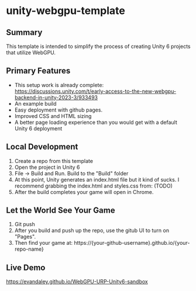 # unity-webgpu-template

## Summary

This template is intended to simplify the process of creating Unity 6 projects that utilize WebGPU.

## Primary Features
- This setup work is already complete: https://discussions.unity.com/t/early-access-to-the-new-webgpu-backend-in-unity-2023-3/933493
- An example build
- Easy deployment with github pages. 
- Improved CSS and HTML sizing
- A better page loading experience than you would get with a default Unity 6 deployment

## Local Development

1. Create a repo from this template
2. Open the project in Unity 6
3. File -> Build and Run. Build to the "Build" folder
4. At this point, Unity generates an index.html file but it kind of sucks. I recommend grabbing the index.html and styles.css from: (TODO)
6. After the build completes your game will open in Chrome.

## Let the World See Your Game

1. Git push
2. After you build and push up the repo, use the gitub UI to turn on "Pages". 
3. Then find your game at: https://{your-github-username}.github.io/{your-repo-name}

## Live Demo

https://evandaley.github.io/WebGPU-URP-Unity6-sandbox

